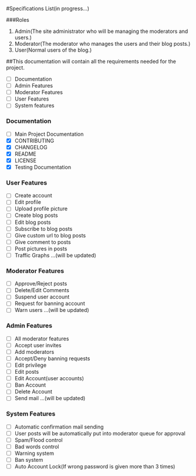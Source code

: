 #Specifications List(in progress...)

###Roles
1. Admin(The site administrator who will be managing the moderators and users.)
2. Moderator(The moderator who manages the users and their blog posts.)
3. User(Normal users of the blog.)

##This documentation will contain all the requirements needed for the project.

- [ ] Documentation
- [ ] Admin Features
- [ ] Moderator Features
- [ ] User Features
- [ ] System features

### Documentation

- [ ] Main Project Documentation
- [X] CONTRIBUTING
- [X] CHANGELOG
- [X] README
- [X] LICENSE
- [X] Testing Documentation

### User Features

- [ ] Create account
- [ ] Edit profile
- [ ] Upload profile picture
- [ ] Create blog posts
- [ ] Edit blog posts
- [ ] Subscribe to blog posts
- [ ] Give custom url to blog posts
- [ ] Give comment to posts
- [ ] Post pictures in posts
- [ ] Traffic Graphs
...(will be updated)

### Moderator Features

- [ ] Approve/Reject posts
- [ ] Delete/Edit Comments
- [ ] Suspend user account
- [ ] Request for banning account
- [ ] Warn users
...(will be updated)

### Admin Features

- [ ] All moderator features
- [ ] Accept user invites
- [ ] Add moderators
- [ ] Accept/Deny banning requests
- [ ] Edit privilege
- [ ] Edit posts
- [ ] Edit Account(user accounts)
- [ ] Ban Account
- [ ] Delete Account
- [ ] Send mail
...(will be updated)

### System Features

- [ ] Automatic confirmation mail sending
- [ ] User posts will be automatically put into moderator queue for approval
- [ ] Spam/Flood control
- [ ] Bad words control
- [ ] Warning system
- [ ] Ban system
- [ ] Auto Account Lock(If wrong password is given more than 3 times)
